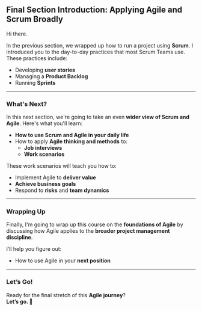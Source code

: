 ## Final Section Introduction: Applying Agile and Scrum Broadly

Hi there.

In the previous section, we wrapped up how to run a project using **Scrum**. I introduced you to the day-to-day practices that most Scrum Teams use. These practices include:

- Developing **user stories**
- Managing a **Product Backlog**
- Running **Sprints**

---

### What's Next?

In this next section, we're going to take an even **wider view of Scrum and Agile**. Here's what you'll learn:

- **How to use Scrum and Agile in your daily life**
- How to apply **Agile thinking and methods** to:
  - **Job interviews**
  - **Work scenarios**

These work scenarios will teach you how to:

- Implement Agile to **deliver value**
- **Achieve business goals**
- Respond to **risks** and **team dynamics**

---

### Wrapping Up

Finally, I'm going to wrap up this course on the **foundations of Agile** by discussing how Agile applies to the **broader project management discipline**.

I’ll help you figure out:

- How to use Agile in your **next position**

---

### Let’s Go!

Ready for the final stretch of this **Agile journey**?  
**Let’s go. 🚀**
